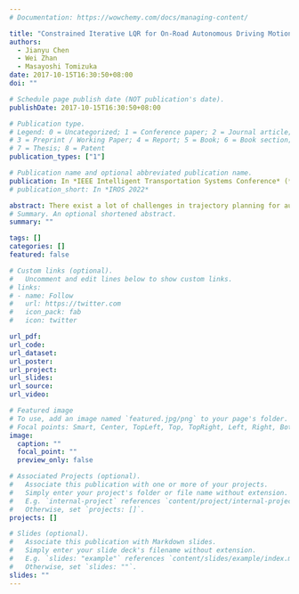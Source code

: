 ```yaml
---
# Documentation: https://wowchemy.com/docs/managing-content/

title: "Constrained Iterative LQR for On-Road Autonomous Driving Motion Planning"
authors:
  - Jianyu Chen
  - Wei Zhan
  - Masayoshi Tomizuka
date: 2017-10-15T16:30:50+08:00
doi: ""

# Schedule page publish date (NOT publication's date).
publishDate: 2017-10-15T16:30:50+08:00

# Publication type.
# Legend: 0 = Uncategorized; 1 = Conference paper; 2 = Journal article;
# 3 = Preprint / Working Paper; 4 = Report; 5 = Book; 6 = Book section;
# 7 = Thesis; 8 = Patent
publication_types: ["1"]

# Publication name and optional abbreviated publication name.
publication: In *IEEE Intelligent Transportation Systems Conference* (**ITSC**), 2017
# publication_short: In *IROS 2022*

abstract: There exist a lot of challenges in trajectory planning for autonomous driving：1) Needs of both spatial and temporal planning for highly dynamic environments; 2) Nonlinear vehicle models and non-convex collision avoidance constraints. 3) High computational efficiency for real-time implementation. Iterative Linear Quadratic Regulator (ILQR) is an algorithm which solves predictive optimal control problem with nonlinear system very efficiently. However, it can not deal with constraints. In this paper, the Constrained Iterative LQR (CILQR) is proposed to handle the constraints in ILQR. Then an on road driving problem is formulated. Simulation case studies show the capability of the CILQR algorithm to solve the on road driving motion planning problem.
# Summary. An optional shortened abstract.
summary: ""

tags: []
categories: []
featured: false

# Custom links (optional).
#   Uncomment and edit lines below to show custom links.
# links:
# - name: Follow
#   url: https://twitter.com
#   icon_pack: fab
#   icon: twitter

url_pdf:
url_code:
url_dataset:
url_poster:
url_project:
url_slides:
url_source:
url_video:

# Featured image
# To use, add an image named `featured.jpg/png` to your page's folder. 
# Focal points: Smart, Center, TopLeft, Top, TopRight, Left, Right, BottomLeft, Bottom, BottomRight.
image:
  caption: ""
  focal_point: ""
  preview_only: false

# Associated Projects (optional).
#   Associate this publication with one or more of your projects.
#   Simply enter your project's folder or file name without extension.
#   E.g. `internal-project` references `content/project/internal-project/index.md`.
#   Otherwise, set `projects: []`.
projects: []

# Slides (optional).
#   Associate this publication with Markdown slides.
#   Simply enter your slide deck's filename without extension.
#   E.g. `slides: "example"` references `content/slides/example/index.md`.
#   Otherwise, set `slides: ""`.
slides: ""
---
```

